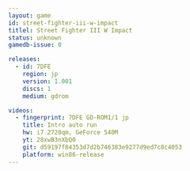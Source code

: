 ```yaml
---
layout: game
id: street-fighter-iii-w-impact
titlel: Street Fighter III W Impact
status: unknown
gamedb-issue: 0

releases:
  - id: 7DFE
    region: jp
    version: 1.001
    discs: 1
    medium: gdrom

videos:
  - fingerprint: 7DFE GD-ROM1/1 jp
    title: Intro auto run
    hw: i7 2720qm, GeForce 540M
    yt: 28xwB3nXbQ0
    git: d59197f84353d7d2b746383e9277d9ed7c8c4053
    platform: win86-release
---
```

